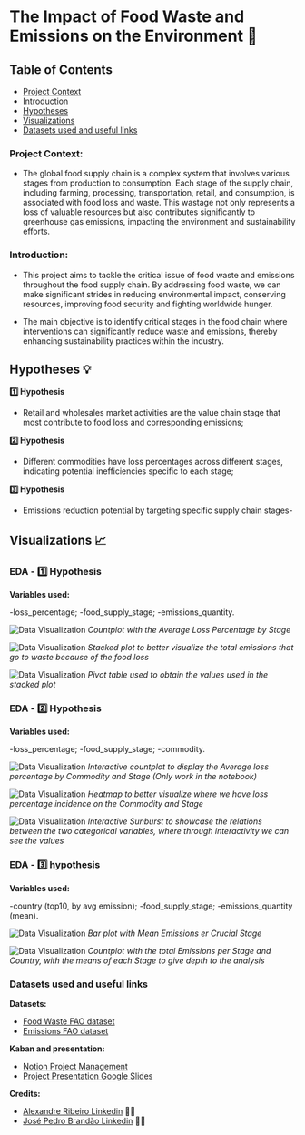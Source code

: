 # The Impact of Food Waste and Emissions on the Environment :herb:

## Table of Contents

- [Project Context](#project-overview)
- [Introduction](#introduction)
- [Hypotheses](#hypotheses)
- [Visualizations](#visualizations)
- [Datasets used and useful links](#datasets-used-and-useful-links)



### Project Context:

- The global food supply chain is a complex system that involves various stages from production to consumption. Each stage of the supply chain, including farming, processing, transportation, retail, and consumption, is associated with food loss and waste. This wastage not only represents a loss of valuable resources but also contributes significantly to greenhouse gas emissions, impacting the environment and sustainability efforts.

### Introduction:

- This project aims to tackle the critical issue of food waste and emissions throughout the food supply chain. By addressing food waste, we can make significant strides in reducing environmental impact, conserving resources, improving food security and fighting worldwide hunger.

- The main objective is to identify critical stages in the food chain where interventions can significantly reduce waste and emissions, thereby enhancing sustainability practices within the industry.


## Hypotheses :bulb:

**1️⃣ Hypothesis**
- Retail and wholesales market activities are the value chain stage that most contribute to food loss and corresponding emissions;

**2️⃣ Hypothesis**
- Different commodities have loss percentages across different stages, indicating potential inefficiencies specific to each stage;

**3️⃣ Hypothesis**
- Emissions reduction potential by targeting specific supply chain stages-



## Visualizations :chart_with_upwards_trend: 



### **EDA - 1️⃣ Hypothesis**

**Variables used:**

-loss_percentage;
-food_supply_stage;
-emissions_quantity.


![Data Visualization](EDA/EDA_visualizations/Countplot1.png)
*Countplot with the Average Loss Percentage by Stage*

![Data Visualization](EDA/EDA_visualizations/Stackedplot1.png)
*Stacked plot to better visualize the total emissions that go to waste because of the food loss*

![Data Visualization](EDA/EDA_visualizations/pivottable2.png)
*Pivot table used to obtain the values used in the stacked plot*



### **EDA - 2️⃣ Hypothesis**

**Variables used:**

-loss_percentage;
-food_supply_stage; 
-commodity.


![Data Visualization](EDA/EDA_visualizations/plotyexpress2.png)
*Interactive countplot to display the Average loss percentage by Commodity and Stage (Only work in the notebook)*

![Data Visualization](EDA/EDA_visualizations/heatmap2.png)
*Heatmap to better visualize where we have loss percentage incidence on the Commodity and Stage*

![Data Visualization](EDA/EDA_visualizations/Sunburstt2.png)
*Interactive Sunburst to showcase the relations between the two categorical variables, where through interactivity we can see the values*



### **EDA - 3️⃣ hypothesis**

**Variables used:**

-country (top10, by avg emission);
-food_supply_stage;
-emissions_quantity (mean).


![Data Visualization](EDA/EDA_visualizations/barpllot3.png)
*Bar plot with Mean Emissions er Crucial Stage*

![Data Visualization](EDA/EDA_visualizations/Barplotw:mean3.png)
*Countplot with the total Emissions per Stage and Country, with the means of each Stage to give depth to the analysis*



### Datasets used and useful links 

**Datasets:**
- [Food Waste FAO dataset](https://www.fao.org/platform-food-loss-waste/flw-data/en/)
- [Emissions FAO dataset](https://www.fao.org/faostat/en/#data/GT)

**Kaban and presentation:**
- [Notion Project Management](https://cactus-burrito-0dd.notion.site/The-Impact-of-Food-Waste-and-Emissions-on-the-Environment-aadb3a283d5743d09389e524ca726f27)
- [Project Presentation Google Slides](https://docs.google.com/presentation/d/19tk_YzKpnB7Ru_O-JEV524FCq9pPl2yMXOzMO9t66sM/edit?usp=sharing)

**Credits:**
- [Alexandre Ribeiro Linkedin](https://www.linkedin.com/in/alexandre-ribeiro-264445279/) :man_cook:
- [José Pedro Brandão Linkedin](https://www.linkedin.com/in/jos%C3%A9-pedro-barbosa-brand%C3%A3o-663a172b6/) :man_cook:















































